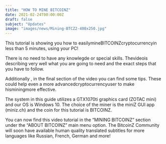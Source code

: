 ```yaml
---
title: "HOW TO MINE BITCOINZ"
date: 2021-02-24T00:00:00Z
draft: false
subject: "Updates"
image: "images/news/Mining-BTCZ2-400x250.jpg"
---
```


This tutorial is showing you how to easilymineBITCOINZcryptocurrencyin less than 5 minutes, using your PC!

There is no need to have any knowlegde or special skills. Thevideois describing very well what you are going to need and the exact steps that you have to follow.

Additionally , in the final section of the video you can find some tips. These could help even a more advancedcryptocurrencyuser to make hisminingmore effective.

The system in this guide utilizes a GTX1070ti graphics card (ZOTAC mini) and our OS is Windows 10. The choice of the miner is the miniZ GUI app (miniz.ch) and the coin for this tutorial is BITCOINZ.

You can now find this video tutorial in the “MINING BITCOINZ” section under the “ABOUT BITCOINZ” main menu option. The BitcoinZ Community will soon have available human quality translated subtitles for more languages like Russian, French, German and more!
